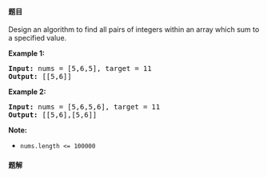 #### 题目
<p>Design an algorithm to find all pairs of integers within an array which sum to a specified value.</p>

<p><strong>Example 1:</strong></p>

<pre>
<strong>Input:</strong> nums = [5,6,5], target = 11
<strong>Output: </strong>[[5,6]]</pre>

<p><strong>Example 2:</strong></p>

<pre>
<strong>Input:</strong> nums = [5,6,5,6], target = 11
<strong>Output: </strong>[[5,6],[5,6]]</pre>

<p><strong>Note: </strong></p>

<ul>
	<li><code>nums.length &lt;= 100000</code></li>
</ul>


 #### 题解